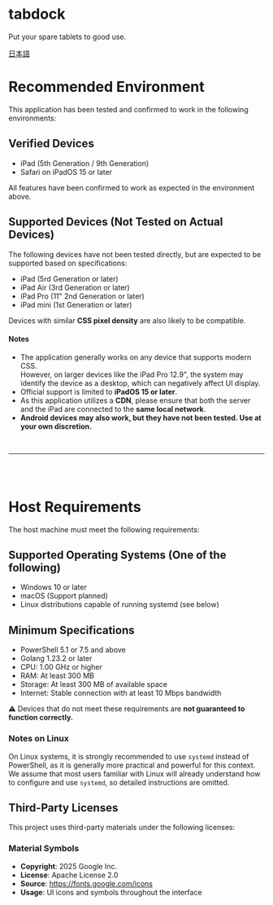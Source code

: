 # tabdock
Put your spare tablets to good use.<br>

[日本語](README_ja.md)

# Recommended Environment
This application has been tested and confirmed to work in the following environments:

## Verified Devices
- iPad (5th Generation / 9th Generation)
- Safari on iPadOS 15 or later

All features have been confirmed to work as expected in the environment above.

## Supported Devices (Not Tested on Actual Devices)
The following devices have not been tested directly, but are expected to be supported based on specifications:

- iPad (5rd Generation or later)
- iPad Air (3rd Generation or later)
- iPad Pro (11" 2nd Generation or later)
- iPad mini (1st Generation or later)

Devices with similar **CSS pixel density** are also likely to be compatible.

#### Notes
- The application generally works on any device that supports modern CSS.  
  However, on larger devices like the iPad Pro 12.9", the system may identify the device as a desktop, which can negatively affect UI display.
- Official support is limited to **iPadOS 15 or later**.
- As this application utilizes a **CDN**, please ensure that both the server and the iPad are connected to the **same local network**.
- **Android devices may also work, but they have not been tested. Use at your own discretion.**

<br>

---

<br>
<br>

# Host Requirements
The host machine must meet the following requirements:

## Supported Operating Systems (One of the following)
- Windows 10 or later
- macOS (Support planned)
- Linux distributions capable of running systemd (see below)

## Minimum Specifications
- PowerShell 5.1 or 7.5 and above
- Golang 1.23.2 or later
- CPU: 1.00 GHz or higher
- RAM: At least 300 MB
- Storage: At least 300 MB of available space
- Internet: Stable connection with at least 10 Mbps bandwidth

⚠️ Devices that do not meet these requirements are **not guaranteed to function correctly.**

### Notes on Linux
On Linux systems, it is strongly recommended to use `systemd` instead of PowerShell, as it is generally more practical and powerful for this context.<br>
We assume that most users familiar with Linux will already understand how to configure and use `systemd`, so detailed instructions are omitted.

## Third-Party Licenses

This project uses third-party materials under the following licenses:

### Material Symbols
- **Copyright**: 2025 Google Inc.
- **License**: Apache License 2.0
- **Source**: https://fonts.google.com/icons
- **Usage**: UI icons and symbols throughout the interface